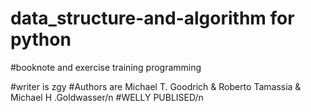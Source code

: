 # data_structure-and-algorithm for python
#booknote and exercise training programming

#writer is zgy 
#Authors are Michael T. Goodrich & Roberto Tamassia & Michael H .Goldwasser/n
#WELLY PUBLISED/n
